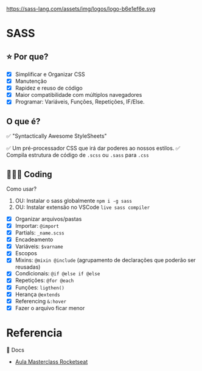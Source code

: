 https://sass-lang.com/assets/img/logos/logo-b6e1ef6e.svg

# SASS

## ⭐️ Por que?

- [x]  Simplificar e Organizar CSS
- [x]  Manutenção
- [x]  Rapidez e reuso de código
- [x]  Maior compatibilidade com múltiplos navegadores
- [x]  Programar: Variáveis, Funções, Repetições, IF/Else.

## O que é?

✅ "Syntactically Awesome StyleSheets"

✅ Um pré-processador CSS que irá dar poderes ao nossos estilos. 
✅ Compila estrutura de código de `.scss` ou `.sass` para `.css`

## 🏄🏽‍♂️ Coding

Como usar? 

1. OU: Instalar o sass globalmente `npm i -g sass`
2. OU: Instalar extensão no VSCode `live sass compiler`

- [x]  Organizar arquivos/pastas
- [x]  Importar: `@import`
- [x]  Partials: `_name.scss`
- [x]  Encadeamento
- [x]  Variáveis: `$varname`
- [x]  Escopos
- [x]  Mixins: `@mixin @include` (agrupamento de declarações que poderão ser reusadas)
- [x]  Condicionais: `@if @else if @else`
- [x]  Repetições: `@for @each`
- [x]  Funções: `ligthen()`
- [x]  Herança `@extends`
- [x]  Referencing `&:hover`
- [x]  Fazer o arquivo ficar menor

# Referencia 

📝 Docs

- [Aula Masterclass Rocketseat](https://www.youtube.com/watch?v=BaI8dHUthLA)